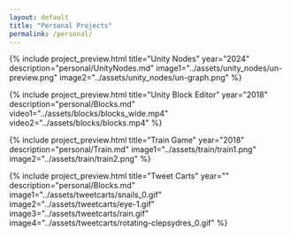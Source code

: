 ```yaml
---
layout: default
title: "Personal Projects"
permalink: /personal/
---
```


{% include project_preview.html
    title="Unity Nodes"
    year="2024"
    description="personal/UnityNodes.md"
    image1="../assets/unity_nodes/un-preview.png"
    image2="../assets/unity_nodes/un-graph.png"
%}

{% include project_preview.html
    title="Unity Block Editor"
    year="2018"
    description="personal/Blocks.md"
    video1="../assets/blocks/blocks_wide.mp4"
    video2="../assets/blocks/blocks.mp4"
%}

{% include project_preview.html
    title="Train Game"
    year="2018"
    description="personal/Train.md"
    image1="../assets/train/train1.png"
    image2="../assets/train/train2.png"
%}

{% include project_preview.html
    title="Tweet Carts"
    year=""
    description="personal/Blocks.md"
    image1="../assets/tweetcarts/snails_0.gif"
    image2="../assets/tweetcarts/eye-1.gif"
    image3="../assets/tweetcarts/rain.gif"
    image4="../assets/tweetcarts/rotating-clepsydres_0.gif"
%}